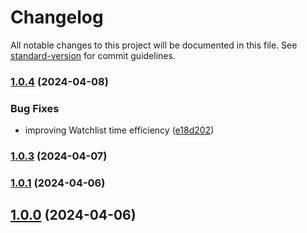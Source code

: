 # Changelog

All notable changes to this project will be documented in this file. See [standard-version](https://github.com/conventional-changelog/standard-version) for commit guidelines.

### [1.0.4](https://github.com/mokkapps/changelog-generator-demo/compare/v1.0.3...v1.0.4) (2024-04-08)


### Bug Fixes

* improving Watchlist time efficiency ([e18d202](https://github.com/mokkapps/changelog-generator-demo/commits/e18d2027a88b1930b4fa2c48412ffe25206121c8))

### [1.0.3](https://github.com/mokkapps/changelog-generator-demo/compare/v1.0.2...v1.0.3) (2024-04-07)

### [1.0.1](https://github.com/mokkapps/changelog-generator-demo/compare/v1.0.0...v1.0.1) (2024-04-06)

## [1.0.0](https://github.com/mokkapps/changelog-generator-demo/compare/v1.0.2...v1.0.0) (2024-04-06)
